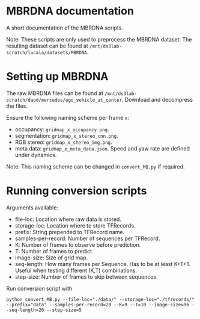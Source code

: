 # MBRDNA documentation
A short documentation of the MBRDNA scripts.

Note: These scripts are only used to preprocess the MBRDNA dataset. The resulting dataset can be found at `/mnt/ds3lab-scratch/lucala/datasets/MBRDNA`.

# Setting up MBRDNA
The raw MBRDNA files can be found at `/mnt/ds3lab-scratch/daod/mercedes/ego_vehicle_at_center`. Download and decompress the files.

Ensure the following naming scheme per frame `x`:
  - occupancy: `gridmap_x_occupancy.png`.
  - segmentation: `gridmap_x_stereo_cnn.png`.
  - RGB stereo: `gridmap_x_stereo_img.png`.
  - meta data: `gridmap_x_meta_data.json`. Speed and yaw rate are defined under dynamics.

Note: This naming scheme can be changed in `convert_MB.py` if required.

# Running conversion scripts
Arguments available:
  - file-loc: Location where raw data is stored.
  - storage-loc: Location where to store TFRecords.
  - prefix: String prepended to TFRecord name.
  - samples-per-record: Number of sequences per TFRecord.
  - K: Number of frames to observe before prediction.
  - T: Number of frames to predict.
  - image-size: Size of grid map.
  - seq-length: How many frames per Sequence. Has to be at least K+T+1. Useful when testing different (K,T) combinations.
  - step-size: Number of frames to skip between sequences.

Run conversion script with
```
python convert_MB.py --file-loc="./data/" --storage-loc="./tfrecords/" --prefix="data" --samples-per-record=20 --K=9 --T=10 --image-size=96 --seq-length=20 --step-size=5
```
